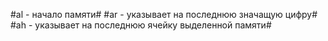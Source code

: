 
#al - начало памяти#
#ar - указывает на последнюю значащую цифру#
#ah - указывает на последнюю ячейку выделенной памяти#
